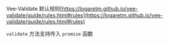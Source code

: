 Vee-Validate 默认规则[https://logaretm.github.io/vee-validate/guide/rules.html#rules](https://logaretm.github.io/vee-validate/guide/rules.html#rules)





`validate` 方法支持传入 `promise` 函数